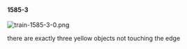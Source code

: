 #### 1585-3
![train-1585-3-0.png](https://github.com/lil-lab/nlvr/raw/master/nlvr/train/images/19/train-1585-3-0.png "train-1585-3-0.png")

there are exactly three yellow objects not touching the edge